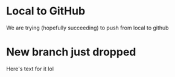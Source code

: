 # Local to GitHub
We are trying (hopefully succeeding) to push from local to github

# New branch just dropped
Here's text for it lol